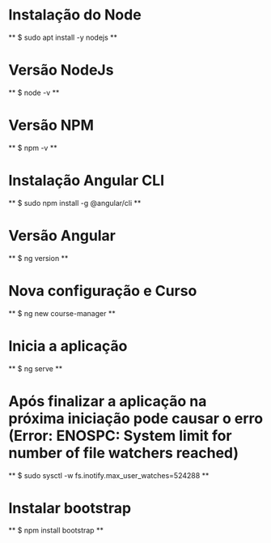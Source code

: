 # Instalação do Node
** $ sudo apt install -y nodejs **

# Versão NodeJs
** $ node -v **

# Versão NPM
** $ npm -v **

# Instalação Angular CLI
** $ sudo npm install -g @angular/cli **

# Versão Angular
** $ ng version **

# Nova configuração e Curso
** $ ng new course-manager **

# Inicia a aplicação
** $ ng serve **

# Após finalizar a aplicação na próxima iniciação pode causar o erro (Error: ENOSPC: System limit for number of file watchers reached)
** $ sudo sysctl -w fs.inotify.max_user_watches=524288 **

# Instalar bootstrap
** $ npm install bootstrap **